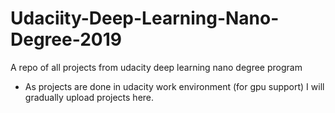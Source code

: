 # Udaciity-Deep-Learning-Nano-Degree-2019
A repo of all projects from udacity deep learning nano degree program
- As projects are done in udacity work environment (for gpu support) I will gradually upload projects here.
